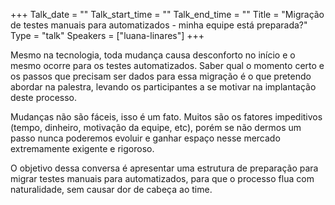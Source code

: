 +++
Talk_date = ""
Talk_start_time = ""
Talk_end_time = ""
Title = "Migração de testes manuais para automatizados - minha equipe está preparada?"
Type = "talk"
Speakers = ["luana-linares"]
+++

Mesmo na tecnologia, toda mudança causa desconforto no início e o mesmo ocorre para os testes automatizados. Saber qual o momento certo e os passos que precisam ser dados para essa migração é o que pretendo abordar na palestra, levando os participantes a se motivar na implantação deste processo.

Mudanças não são fáceis, isso é um fato. Muitos são os fatores impeditivos (tempo, dinheiro, motivação da equipe, etc), porém se não dermos um passo nunca poderemos evoluir e ganhar espaço nesse mercado extremamente exigente e rigoroso.

O objetivo dessa conversa é apresentar uma estrutura de preparação para migrar testes manuais para automatizados, para que o processo flua com naturalidade, sem causar dor de cabeça ao time.
